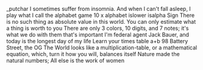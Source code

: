 _putchar
I sometimes suffer from insomnia. And when I can't fall asleep, I play what I call the alphabet game
10 x alphabet
islower
isalpha
Sign
There is no such thing as absolute value in this world. You can only estimate what a thing is worth to you
There are only 3 colors, 10 digits, and 7 notes; it's what we do with them that's important
I'm federal agent Jack Bauer, and today is the longest day of my life
Learn your times table
a+b
98 Battery Street, the OG
The World looks like a multiplication-table, or a mathematical equation, which, turn it how you will, balances itself
Nature made the natural numbers; All else is the work of women
